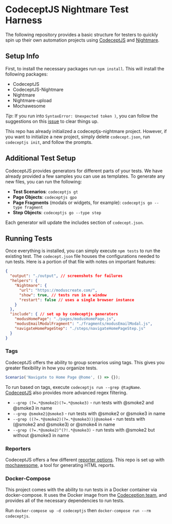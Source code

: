# CodeceptJS Nightmare Test Harness

The following repository provides a basic structure for testers to quickly spin
up their own automation projects using [CodeceptJS](http://codecept.io/) and [Nightmare](http://www.nightmarejs.org/).

## Setup Info
First, to install the necessary packages run `npm install`. This will install
the following packages:
 * CodeceptJS
 * CodeceptJS-Nightmare
 * Nightmare
 * Nightmare-upload
 * Mochawesome

*Tip*: If you run into `SyntaxError: Unexpected token )`, you can follow the
suggestions on this [issue](https://github.com/Codeception/CodeceptJS/issues/837)
to clear things up.

This repo has already initialized a codeceptjs-nightmare project. However, if you
want to initialize a new project, simply delete `codecept.json`, run
`codeceptjs init`, and follow the prompts.

## Additional Test Setup
CodeceptJS provides generators for different parts of your tests. We have already
provided a few samples you can use as templates. To generate any new files, you
can run the following:
 * **Test Scenarios**: `codeceptjs gt`
 * **Page Objects**: `codeceptjs gpo`
 * **Page Fragments** (modals or widgets, for example): `codeceptjs go --type fragment`
 * **Step Objects**: `codeceptjs go --type step`

Each generator will update the includes section of `codecept.json`.

## Running Tests
Once everything is installed, you can simply execute `npm tests` to run
the existing test. The `codecept.json` file houses the configurations needed to
run tests. Here is a portion of that file with notes on important features:

```json
{
  "output": "./output", // screenshots for failures
  "helpers": {
    "Nightmare": {
      "url": "https://moduscreate.com/",
      "show": true, // tests run in a window
      "restart": false // uses a single browser instance
    }
  },
  "include": { // set up by codeceptjs generators
    "modusHomePage": "./pages/modusHomePage.js",
    "modusEmailModalFragment": "./fragments/modusEmailModal.js",
    "navigateHomePageStep": "./steps/navigateHomePageStep.js"
  }
}
```

### Tags
CodeceptJS offers the ability to group scenarios using tags. This gives you
greater flexibility in how you organize tests.

```javascript
Scenario('Navigate to Home Page @home', () => {});
```
To run based on tags, execute `codeceptjs run --grep @tagName`. [CodeceptJS](http://codecept.io/advanced/)
also provides more advanced regex filtering.

* `--grep (?=.*@smoke2)(?=.*@smoke3)` - run tests with @smoke2 and @smoke3 in name
* `--grep @smoke2|@smoke3` - run tests with @smoke2 or @smoke3 in name
* `--grep ((?=.*@smoke2)(?=.*@smoke3))|@smoke4` - run tests with (@smoke2 and @smoke3) or @smoke4 in name
* `--grep (?=.*@smoke2)^(?!.*@smoke3)` - run tests with @smoke2 but without @smoke3 in name

### Reporters
CodeceptJS offers a few different [reporter options](http://codecept.io/reports/).
This repo is set up with [mochawesome](https://github.com/adamgruber/mochawesome),
a tool for generating HTML reports.

### Docker-Compose
This project comes with the ability to run tests in a Docker container via
docker-compose. It uses the Docker image from the [Codeception team](https://hub.docker.com/r/codeception/codeceptjs/),
and provides all of the necessary dependencies to run tests.

Run `docker-compose up -d codeceptjs` then `docker-compose run --rm codeceptjs`.
